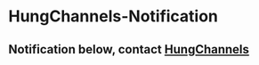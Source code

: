 # HungChannels-Notification
## Notification below, contact [HungChannels](https://www.facebook.com/HungChannels.TV)
